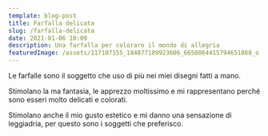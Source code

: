 ```yaml
---
template: blog-post
title: Farfalla delicata
slug: /farfalla-delicata
date: 2021-01-06 10:09
description: Una farfalla per colorare il mondo di allegria
featuredImage: /assets/117107155_184877189923606_6658064415794651868_o.jpg
---
```


Le farfalle sono il soggetto che uso di più nei miei disegni fatti a mano.

Stimolano la ma fantasia, le apprezzo moltissimo e mi rappresentano perché sono esseri molto delicati e colorati.

Stimolano anche il mio gusto estetico e mi danno una sensazione di leggiadria, per questo sono i soggetti che preferisco.
